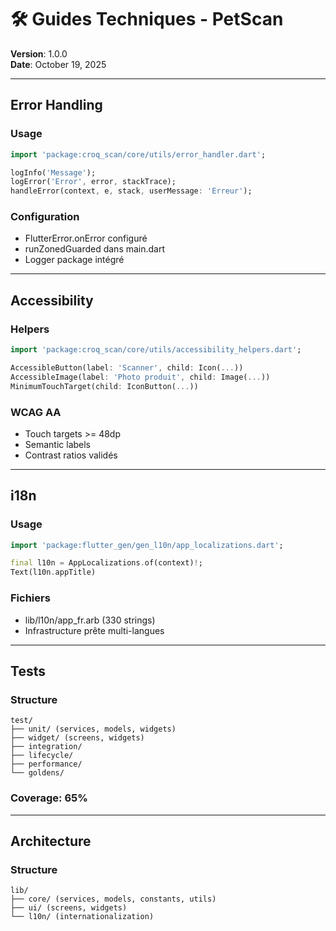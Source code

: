 # 🛠️ Guides Techniques - PetScan

**Version**: 1.0.0  
**Date**: October 19, 2025

---

## Error Handling

### Usage

```dart
import 'package:croq_scan/core/utils/error_handler.dart';

logInfo('Message');
logError('Error', error, stackTrace);
handleError(context, e, stack, userMessage: 'Erreur');
```

### Configuration

- FlutterError.onError configuré
- runZonedGuarded dans main.dart
- Logger package intégré

---

## Accessibility

### Helpers

```dart
import 'package:croq_scan/core/utils/accessibility_helpers.dart';

AccessibleButton(label: 'Scanner', child: Icon(...))
AccessibleImage(label: 'Photo produit', child: Image(...))
MinimumTouchTarget(child: IconButton(...))
```

### WCAG AA

- Touch targets >= 48dp
- Semantic labels
- Contrast ratios validés

---

## i18n

### Usage

```dart
import 'package:flutter_gen/gen_l10n/app_localizations.dart';

final l10n = AppLocalizations.of(context)!;
Text(l10n.appTitle)
```

### Fichiers

- lib/l10n/app_fr.arb (330 strings)
- Infrastructure prête multi-langues

---

## Tests

### Structure

```
test/
├── unit/ (services, models, widgets)
├── widget/ (screens, widgets)
├── integration/
├── lifecycle/
├── performance/
└── goldens/
```

### Coverage: 65%

---

## Architecture

### Structure

```
lib/
├── core/ (services, models, constants, utils)
├── ui/ (screens, widgets)
└── l10n/ (internationalization)
```
